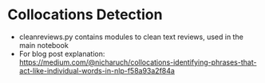 # Collocations Detection

- cleanreviews.py contains modules to clean text reviews, used in the main notebook
- For blog post explanation: https://medium.com/@nicharuch/collocations-identifying-phrases-that-act-like-individual-words-in-nlp-f58a93a2f84a

